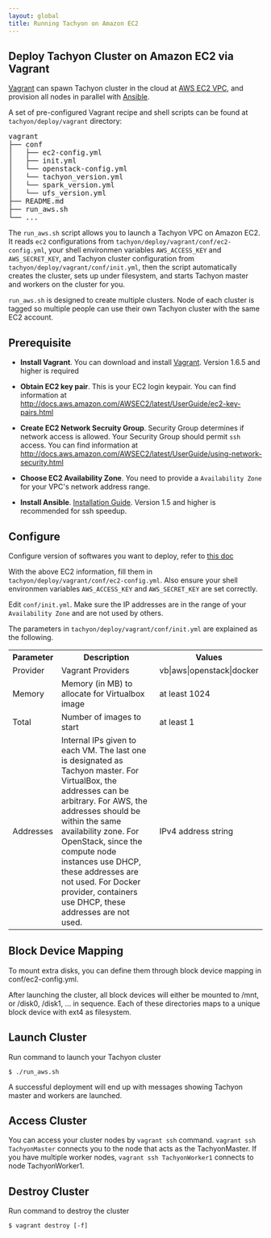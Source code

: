 ```yaml
---
layout: global
title: Running Tachyon on Amazon EC2
---
```


## Deploy Tachyon Cluster on Amazon EC2 via Vagrant

[Vagrant](https://www.vagrantup.com/downloads.html) can spawn Tachyon cluster in the cloud at [AWS EC2 VPC](http://aws.amazon.com/vpc/), and provision all nodes in parallel with [Ansible](http://www.ansible.com/home).

A set of pre-configured Vagrant recipe and shell scripts can be found at `tachyon/deploy/vagrant`
directory:

<pre>
vagrant
├── conf
│   ├── ec2-config.yml
│   ├── init.yml
│   └── openstack-config.yml
│   └── tachyon_version.yml
│   └── spark_version.yml
│   └── ufs_version.yml
├── README.md
├── run_aws.sh
└── ...
</pre>

The `run_aws.sh` script allows you to launch a Tachyon VPC on Amazon EC2. It reads `ec2` configurations from `tachyon/deploy/vagrant/conf/ec2-config.yml`, your shell environmen variables `AWS_ACCESS_KEY` and `AWS_SECRET_KEY`, and Tachyon cluster configuration from `tachyon/deploy/vagrant/conf/init.yml`, then the script automatically creates the cluster, sets up under filesystem, and starts Tachyon master and workers on the cluster for you.

`run_aws.sh` is designed to create multiple clusters. Node of each cluster is tagged so multiple people can use their own Tachyon cluster with the same EC2 account.

## Prerequisite
* **Install Vagrant**. You can download and install [Vagrant](https://www.vagrantup.com/downloads.html). Version 1.6.5 and higher is required

* **Obtain EC2 key pair**. This is your EC2 login keypair. You can find information at http://docs.aws.amazon.com/AWSEC2/latest/UserGuide/ec2-key-pairs.html

* **Create EC2 Network Secruity Group**. Security Group determines if network access is allowed. Your Security Group should permit `ssh` access. You can find information at http://docs.aws.amazon.com/AWSEC2/latest/UserGuide/using-network-security.html

* **Choose EC2 Availability Zone**. You need to provide a `Availability Zone` for your VPC's network address range.

* **Install Ansible**. [Installation Guide](http://docs.ansible.com/intro_installation.html#installation). Version 1.5 and higher is recommended for ssh speedup.

## Configure

Configure version of softwares you want to deploy, refer to [this doc](Running-Specific-Version-Of-Tachyon-Or-Spark-Via-Vagrant.html)

With the above EC2 information, fill them in `tachyon/deploy/vagrant/conf/ec2-config.yml`. Also ensure your shell environmen variables `AWS_ACCESS_KEY` and `AWS_SECRET_KEY` are set correctly.

Edit `conf/init.yml`. Make sure the IP addresses are in the range of your `Availability Zone` and are not used by others.

The parameters in `tachyon/deploy/vagrant/conf/init.yml` are explained as the following.

<table class="table">
<tr>
    <th>Parameter</th><th>Description</th><th>Values</th>
</tr>
<tr>
    <td>Provider</td><td>Vagrant Providers</td><td>vb|aws|openstack|docker</td>
</tr>
<tr>
    <td>Memory</td><td>Memory (in MB) to allocate for Virtualbox image</td><td>at least 1024</td>
</tr>
<tr>
    <td>Total</td><td>Number of images to start</td><td>at least 1</td>
</tr>
<tr>
    <td>Addresses</td><td>Internal IPs given to each VM. The last one is designated as Tachyon master.
For VirtualBox, the addresses can be arbitrary.
For AWS, the addresses should be within the same availability zone.
For OpenStack, since the compute node instances use DHCP, these addresses are not used.
For Docker provider, containers use DHCP, these addresses are not used.
</td><td>IPv4 address string</td>
</tr>
</table>

## Block Device Mapping

To mount extra disks, you can define them through block device mapping in conf/ec2-config.yml. 

After launching the cluster, all block devices will either be mounted to /mnt, or /disk0, /disk1, ... in sequence. Each of
these directories maps to a unique block device with ext4 as filesystem.

## Launch Cluster

Run command to launch your Tachyon cluster

    $ ./run_aws.sh

A successful deployment will end up with messages showing Tachyon master and workers are launched.

## Access Cluster

You can access your cluster nodes by `vagrant ssh` command. `vagrant ssh TachyonMaster` connects you to the node that acts as the TachyonMaster. If you have multiple worker nodes, `vagrant ssh TachyonWorker1` connects to node TachyonWorker1.

## Destroy Cluster

Run command to destroy the cluster

    $ vagrant destroy [-f]
